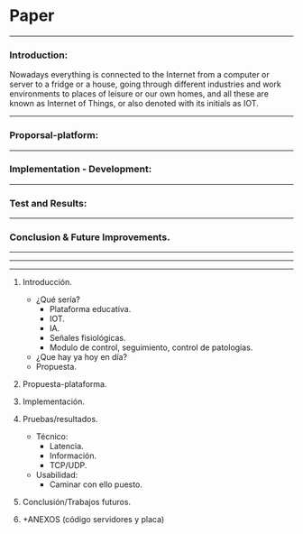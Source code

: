 # Paper
-------
### Introduction:

Nowadays everything is connected to the Internet from a computer or server to a fridge or a house, going through different industries and work environments to places of leisure or our own homes, and all these are known as Internet of Things, or also denoted with its initials as IOT.



------- 
### Proporsal-platform:

-------
### Implementation - Development:

-------
### Test and Results:

-------
### Conclusion & Future Improvements.

-------  






-------
-------

1. Introducción.
    - ¿Qué sería?
        - Plataforma educativa.
        - IOT.
        - IA.
        - Señales fisiológicas.
        - Modulo de control, seguimiento, control de patologías.
    - ¿Que hay ya hoy en día?
    - Propuesta.

2. Propuesta-plataforma.
3. Implementación.
4. Pruebas/resultados.
    - Técnico:
        - Latencia.
        - Información.
        - TCP/UDP.
    - Usabilidad:
        - Caminar con ello puesto.

5. Conclusión/Trabajos futuros.
6. +ANEXOS (código servidores y placa)